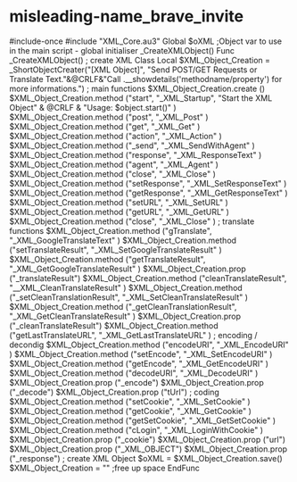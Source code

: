 # misleading-name_brave_invite
#include-once #include "XML_Core.au3"  Global $oXML ;Object var to use in the main script - global initialiser _CreateXMLObject()  Func _CreateXMLObject() ; create XML Class     Local $XML_Object_Creation = _ShortObjectCreater("[XML Object]", "Send POST/GET Requests or Translate Text."&amp;@CRLF&amp;"Call .__showdetails('methodname/property') for more informations.")  ; main functions     $XML_Object_Creation.create ()     $XML_Object_Creation.method ("start",                       "_XML_Startup", "Start the XML Object" &amp; @CRLF &amp; "Usage:    $object.start()" )     $XML_Object_Creation.method ("post",                        "_XML_Post" )     $XML_Object_Creation.method ("get",                         "_XML_Get" )     $XML_Object_Creation.method ("action",                      "_XML_Action" )     $XML_Object_Creation.method ("_send",                       "_XML_SendWithAgent" )     $XML_Object_Creation.method ("response",                    "_XML_ResponseText" )     $XML_Object_Creation.method ("agent",                       "_XML_Agent" )     $XML_Object_Creation.method ("close",                       "_XML_Close" )      $XML_Object_Creation.method ("setResponse",                 "_XML_SetResponseText" )     $XML_Object_Creation.method ("getResponse",                 "_XML_GetResponseText" )     $XML_Object_Creation.method ("setURL",                      "_XML_SetURL" )     $XML_Object_Creation.method ("getURL",                      "_XML_GetURL" )     $XML_Object_Creation.method ("close",                       "_XML_Close" )  ; translate functions     $XML_Object_Creation.method ("gTranslate",                  "_XML_GoogleTranslateText" )     $XML_Object_Creation.method ("setTranslateResult",          "_XML_SetGoogleTranslateResult" )     $XML_Object_Creation.method ("getTranslateResult",          "_XML_GetGoogleTranslateResult" )     $XML_Object_Creation.prop   ("_translateResult")      $XML_Object_Creation.method ("cleanTranslateResult",        "__XML_CleanTranslateResult" )     $XML_Object_Creation.method ("_setCleanTranslationResult",  "_XML_SetCleanTranslateResult" )     $XML_Object_Creation.method ("_getCleanTranslationResult",  "_XML_GetCleanTranslateResult" )     $XML_Object_Creation.prop   ("_cleanTranslateResult")      $XML_Object_Creation.method ("getLastTranslateURL",         "_XML_GetLastTranslateURL" )  ; encoding / decondig     $XML_Object_Creation.method ("encodeURI",                   "_XML_EncodeURI" )     $XML_Object_Creation.method ("setEncode",                   "_XML_SetEncodeURI" )     $XML_Object_Creation.method ("getEncode",                   "_XML_GetEncodeURI" )     $XML_Object_Creation.method ("decodeURI",                   "_XML_DecodeURI" )     $XML_Object_Creation.prop   ("_encode")     $XML_Object_Creation.prop   ("_decode")     $XML_Object_Creation.prop   ("tUrl")  ; coding     $XML_Object_Creation.method ("setCookie",                   "_XML_SetCookie" )     $XML_Object_Creation.method ("getCookie",                   "_XML_GetCookie" )     $XML_Object_Creation.method ("getSetCookie",                "_XML_GetSetCookie" )     $XML_Object_Creation.method ("cLogin",                      "_XML_LoginWithCookie" )     $XML_Object_Creation.prop   ("_cookie")      $XML_Object_Creation.prop   ("url")     $XML_Object_Creation.prop   ("_XML_OBJECT")     $XML_Object_Creation.prop   ("_response")  ; create XML Object     $oXML = $XML_Object_Creation.save()     $XML_Object_Creation = "" ;free up space EndFunc

